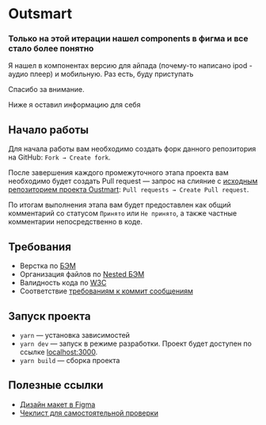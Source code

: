 # Outsmart

### Только на этой итерации нашел components в фигма и все стало более понятно

Я нашел в компонентах версию для айпада (почему-то написано ipod - аудио плеер) и мобильную. Раз есть, буду приступать

Спасибо за внимание.

Ниже я оставил информацию для себя

## Начало работы

Для начала работы вам необходимо создать форк данного репозитория на GitHub: `Fork → Create fork`.

После завершения каждого промежуточного этапа проекта вам необходимо будет создать Pull request — запрос на слияние с [исходным репозиторием проекта Oustmart](https://github.com/c2u5hed/outsmart): `Pull requests → Create Pull request`.

По итогам выполнения этапа вам будет предоставлен как общий комментарий со статусом `Принято` или `Не принято`, а также частные комментарии непосредственно в коде.

## Требования

- Верстка по [БЭМ](https://ru.bem.info/)
- Организация файлов по [Nested БЭМ](https://ru.bem.info/methodology/filestructure/#nested)
- Валидность кода по [W3C](https://validator.w3.org/)
- Соответствие [требованиям к коммит сообщениям](https://www.freecodecamp.org/news/writing-good-commit-messages-a-practical-guide/)

## Запуск проекта

- `yarn` — установка зависимостей
- `yarn dev` — запуск в режиме разработки. Проект будет доступен по ссылке [localhost:3000](http://localhost:3000/).
- `yarn build` — сборка проекта

## Полезные ссылки

- [Дизайн макет в Figma](https://www.figma.com/file/RpKABoy6gfL5g2QbDdgF2F/Outsmart?node-id=46%3A2)
- [Чеклист для самостоятельной проверки](https://code.s3.yandex.net/web-developer/checklists-pdf/web-plus/checklist-1.pdf)
